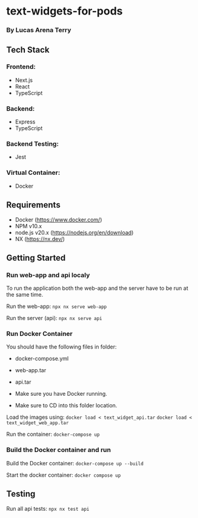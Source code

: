 # text-widgets-for-pods

### By Lucas Arena Terry

## Tech Stack

### Frontend:

- Next.js
- React
- TypeScript

### Backend:

- Express
- TypeScript

### Backend Testing:

- Jest

### Virtual Container:

- Docker

## Requirements

- Docker (https://www.docker.com/)
- NPM v10.x
- node.js v20.x (https://nodejs.org/en/download)
- NX (https://nx.dev/)

## Getting Started

### Run web-app and api localy

To run the application both the web-app and the server have to be run at the same time.

Run the web-app:
`npx nx serve web-app`

Run the server (api):
`npx nx serve api`

### Run Docker Container

You should have the following files in folder:

- docker-compose.yml
- web-app.tar
- api.tar

- Make sure you have Docker running.
- Make sure to CD into this folder location.

Load the images using:
`docker load < text_widget_api.tar`
`docker load < text_widget_web_app.tar`

Run the container:
`docker-compose up`

### Build the Docker container and run

Build the Docker container:
`docker-compose up --build`

Start the docker container:
`docker compose up`

## Testing

Run all api tests:
`npx nx test api`
